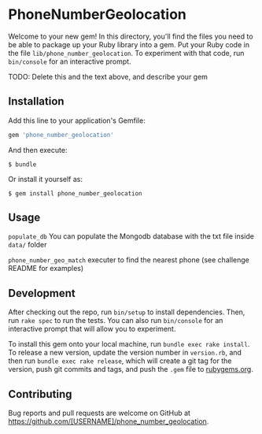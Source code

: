 # PhoneNumberGeolocation

Welcome to your new gem! In this directory, you'll find the files you need to be able to package up your Ruby library into a gem. Put your Ruby code in the file `lib/phone_number_geolocation`. To experiment with that code, run `bin/console` for an interactive prompt.

TODO: Delete this and the text above, and describe your gem

## Installation

Add this line to your application's Gemfile:

```ruby
gem 'phone_number_geolocation'
```

And then execute:

    $ bundle

Or install it yourself as:

    $ gem install phone_number_geolocation

## Usage

`populate_db` You can populate the Mongodb database with the txt file inside `data/` folder

`phone_number_geo_match` executer to find the nearest phone (see challenge README for examples)

## Development

After checking out the repo, run `bin/setup` to install dependencies. Then, run `rake spec` to run the tests. You can also run `bin/console` for an interactive prompt that will allow you to experiment.

To install this gem onto your local machine, run `bundle exec rake install`. To release a new version, update the version number in `version.rb`, and then run `bundle exec rake release`, which will create a git tag for the version, push git commits and tags, and push the `.gem` file to [rubygems.org](https://rubygems.org).

## Contributing

Bug reports and pull requests are welcome on GitHub at https://github.com/[USERNAME]/phone_number_geolocation.

